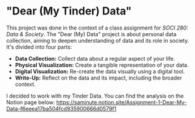 # "Dear (My Tinder) Data" 

This project was done in the context of a class assignment for _SOCI 280: Data & Society_. The "Dear (My) Data" project is about personal data collection, aiming to deepen understanding of data and its role in society. It's divided into four parts:

- **Data Collection:** Collect data about a regular aspect of your life.
- **Physical Visualization:** Create a tangible representation of your data.
- **Digital Visualization:** Re-create the data visually using a digital tool.
- **Write-Up:** Reflect on the data and its impact, including the broader context.

I decided to work with my Tinder Data. You can find the analysis on the Notion page below:
https://saminute.notion.site/Assignment-1-Dear-My-Data-f6eeea17ba504fcd935900666d0579f1
